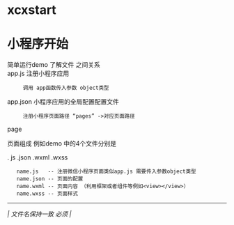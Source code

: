 # xcxstart  
# 小程序开始  
  
简单运行demo   了解文件 之间关系  
  app.js   注册小程序应用  
  
		 调用 app函数传入参数 object类型  
		 
  app.json 小程序应用的全局配置配置文件  
		 
		 注册小程序页面路径 “pages” ->对应页面路径  

 page    
  
 页面组成 例如demo 中的4个文件分别是
 
 .		js .json .wxml .wxss   
 
       name.js   -- 注册微信小程序页面类似app.js 需要传入参数object类型   
	   name.json -- 页面的配置  
       name.wxml -- 页面内容 （利用框架或者组件等例如<view></view>）     
       name.wxss -- 页面样式               
   ------------------------------------  
  *|  文件名保持一致  必须 |*  
